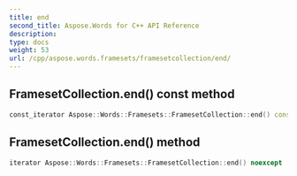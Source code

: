 ```yaml
---
title: end
second_title: Aspose.Words for C++ API Reference
description: 
type: docs
weight: 53
url: /cpp/aspose.words.framesets/framesetcollection/end/
---
```

## FramesetCollection.end() const method




```cpp
const_iterator Aspose::Words::Framesets::FramesetCollection::end() const noexcept
```

## FramesetCollection.end() method




```cpp
iterator Aspose::Words::Framesets::FramesetCollection::end() noexcept
```

